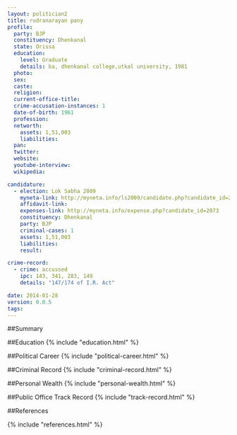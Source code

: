 ```yaml
---
layout: politician2
title: rudranarayan pany
profile: 
  party: BJP
  constituency: Dhenkanal
  state: Orissa
  education: 
    level: Graduate
    details: ba, dhenkanal college,utkal university, 1981
  photo: 
  sex: 
  caste: 
  religion: 
  current-office-title: 
  crime-accusation-instances: 1
  date-of-birth: 1961
  profession: 
  networth: 
    assets: 1,51,003
    liabilities: 
  pan: 
  twitter: 
  website: 
  youtube-interview: 
  wikipedia: 

candidature: 
  - election: Lok Sabha 2009
    myneta-link: http://myneta.info/ls2009/candidate.php?candidate_id=2073
    affidavit-link: 
    expenses-link: http://myneta.info/expense.php?candidate_id=2073
    constituency: Dhenkanal 
    party: BJP
    criminal-cases: 1
    assets: 1,51,003
    liabilities: 
    result:  

crime-record: 
  - crime: accussed
    ipc: 143, 341, 283, 149
    details: "147/174 of I.R. Act" 

date: 2014-01-28
version: 0.0.5
tags: 
---
```

##Summary


##Education
{% include "education.html" %}


##Political Career
{% include "political-career.html" %}


##Criminal Record
{% include "criminal-record.html" %}


##Personal Wealth
{% include "personal-wealth.html" %}


##Public Office Track Record
{% include "track-record.html" %}


##References


{% include "references.html" %}